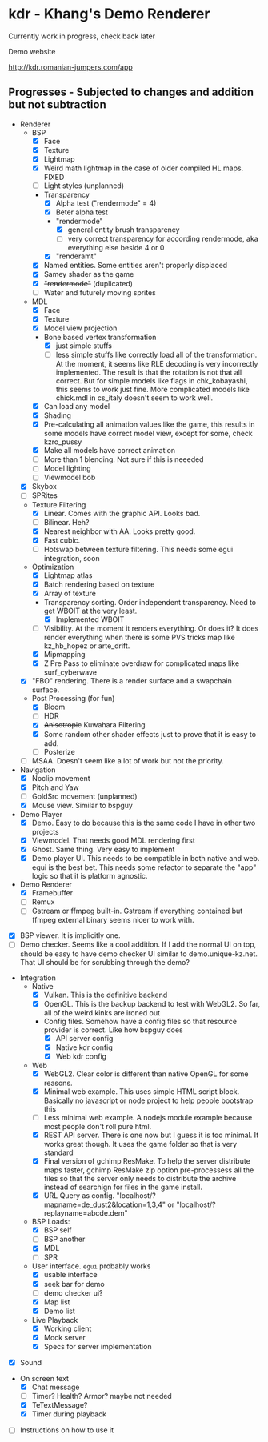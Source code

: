 # kdr - Khang's Demo Renderer

Currently work in progress, check back later

Demo website

<http://kdr.romanian-jumpers.com/app>

## Progresses - Subjected to changes and addition but not subtraction

- Renderer
  - BSP
    - [X] Face
    - [X] Texture
    - [X] Lightmap
    - [X] Weird math lightmap in the case of older compiled HL maps. FIXED
    - [ ] Light styles (unplanned)
    - Transparency
      - [X] Alpha test ("rendermode" = 4)
      - [X] Beter alpha test
      - "rendermode"
        - [X] general entity brush transparency
        - [ ] very correct transparency for according rendermode, aka everything else beside 4 or 0
      - [X] "renderamt"
    - [X] Named entities. Some entities aren't properly displaced
    - [X] Samey shader as the game
    - [X] ~~"rendermode"~~ (duplicated)
    - [ ] Water and futurely moving sprites
  - MDL
    - [X] Face
    - [X] Texture
    - [X] Model view projection
    - Bone based vertex transformation
      - [X] just simple stuffs
      - [ ] less simple stuffs like correctly load all of the transformation. At the moment, it seems like RLE decoding is very incorrectly implemented. The result is that the rotation is not that all correct. But for simple models like flags in chk_kobayashi, this seems to work just fine. More complicated models like chick.mdl in cs_italy doesn't seem to work well. 
    - [X] Can load any model
    - [X] Shading
    - [X] Pre-calculating all animation values like the game, this results in some models have correct model view, except for some, check kzro_pussy
    - [X] Make all models have correct animation
    - [ ] More than 1 blending. Not sure if this is neeeded
    - [ ] Model lighting
    - [ ] Viewmodel bob
  - [X] Skybox
  - [ ] SPRites
  - Texture Filtering
    - [X] Linear. Comes with the graphic API. Looks bad.
    - [ ] Bilinear. Heh?
    - [X] Nearest neighbor with AA. Looks pretty good.
    - [X] Fast cubic.
    - [ ] Hotswap between texture filtering. This needs some egui integration, soon
  - Optimization
    - [X] Lightmap atlas
    - [X] Batch rendering based on texture
    - [X] Array of texture
    - Transparency sorting. Order independent transparency. Need to get WBOIT at the very least.
      - [X] Implemented WBOIT
    - [ ] Visibility. At the moment it renders everything. Or does it? It does render everything when there is some PVS tricks map like kz_hb_hopez or arte_drift.
    - [X] Mipmapping
    - [X] Z Pre Pass to eliminate overdraw for complicated maps like surf_cyberwave
  - [X] "FBO" rendering. There is a render surface and a swapchain surface.
  - Post Processing (for fun)
    - [X] Bloom
    - [ ] HDR
    - [X] ~~Anisotropic~~ Kuwahara Filtering
    - [X] Some random other shader effects just to prove that it is easy to add.
    - [ ] Posterize
  - [ ] MSAA. Doesn't seem like a lot of work but not the priority.
- Navigation
  - [X] Noclip movement
  - [X] Pitch and Yaw
  - [ ] GoldSrc movement (unplanned)
  - [X] Mouse view. Similar to bspguy
- Demo Player
  - [X] Demo. Easy to do because this is the same code I have in other two projects
  - [X] Viewmodel. That needs good MDL rendering first
  - [X] Ghost. Same thing. Very easy to implement
  - [X] Demo player UI. This needs to be compatible in both native and web. egui is the best bet. This needs some refactor to separate the "app" logic so that it is platform agnostic.
- Demo Renderer
  - [X] Framebuffer
  - [ ] Remux
  - [ ] Gstream or ffmpeg built-in. Gstream if everything contained but ffmpeg external binary seems nicer to work with.
- [X] BSP viewer. It is implicitly one.
- [ ] Demo checker. Seems like a cool addition. If I add the normal UI on top, should be easy to have demo checker UI similar to demo.unique-kz.net. That UI should be for scrubbing through the demo?
- Integration
  - Native
    - [X] Vulkan. This is the definitive backend
    - [X] OpenGL. This is the backup backend to test with WebGL2. So far, all of the weird kinks are ironed out
    - Config files. Somehow have a config files so that resource provider is correct. Like how bspguy does
      - [X] API server config
      - [X] Native kdr config
      - [X] Web kdr config
  - Web
    - [X] WebGL2. Clear color is different than native OpenGL for some reasons.
    - [X] Minimal web example. This uses simple HTML script block. Basically no javascript or node project to help people bootstrap this
    - [ ] Less minimal web example. A nodejs module example because most people don't roll pure html.
    - [X] REST API server. There is one now but I guess it is too minimal. It works great though. It uses the game folder so that is very standard
    - [X] Final version of gchimp ResMake. To help the server distribute maps faster, gchimp ResMake zip option pre-processess all the files
    so that the server only needs to distribute the archive instead of searchign for files in the game install.
    - [X] URL Query as config. "localhost/?mapname=de_dust2&location=1,3,4" or "localhost/?replayname=abcde.dem"
  - BSP Loads:
    - [X] BSP self
    - [ ] BSP another
    - [X] MDL
    - [ ] SPR
  - User interface. `egui` probably works
    - [X] usable interface
    - [X] seek bar for demo
    - [ ] demo checker ui?
    - [X] Map list
    - [X] Demo list
  - Live Playback
    - [X] Working client
    - [X] Mock server
    - [X] Specs for server implementation
- [X] Sound
- On screen text
  - [X] Chat message
  - [ ] Timer? Health? Armor? maybe not needed
  - [X] TeTextMessage?
  - [X] Timer during playback
- [ ] Instructions on how to use it